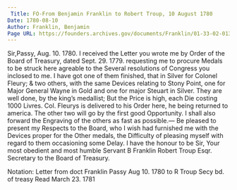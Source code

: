 ```yaml
---
 Title: FO-From Benjamin Franklin to Robert Troup, 10 August 1780
Date: 1780-08-10
Author: Franklin, Benjamin
Page URL: https://founders.archives.gov/documents/Franklin/01-33-02-0134
---
```


Sir,Passy, Aug. 10. 1780.
I received the Letter you wrote me by Order of the Board of Treasury, dated Sept. 29. 1779. requesting me to procure Medals to be struck here agreable to the Several resolutions of Congress you inclosed to me. I have got one of them finished, that in Silver for Colonel Fleury; & two others, with the same Devices relating to Stony Point, one for Major General Wayne in Gold and one for major Steuart in Silver. They are well done, by the king’s medallist; But the Price is high, each Die costing 1000 Livres. Col. Fleurys is delivered to his Order here, he being returned to america. The other two will go by the first good Opportunity. I shall also forward the Engraving of the others as fast as possible.— Be pleased to present my Respects to the Board, who I wish had furnished me with the Devices proper for the Other medals, the Difficulty of pleasing myself with regard to them occasioning some Delay. I have the honour to be Sir, Your most obedient and most humble Servant
B Franklin
Robert Troup Esqr. Secretary to the Board of Treasury.
 
Notation: Letter from doct Franklin Passy Aug 10. 1780 to R Troup Secy bd. of treasy Read March 23. 1781

